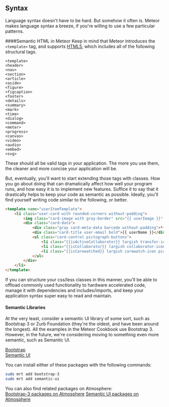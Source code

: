 ## Syntax  

Language syntax doesn't have to be hard.  But somehow it often is.  Meteor makes language syntax a breeze, if you're willing to use a few particular patterns.  

####Semantic HTML in Meteor
Keep in mind that Meteor introduces the ``<template>`` tag, and supports [HTML5](http://www.w3schools.com/html/html5_semantic_elements.asp), which includes all of the following structural tags.  

    <template>
    <header>
    <nav>
    <section>
    <article>
    <aside>
    <figure>
    <figcaption>
    <footer>
    <details>
    <summary>
    <mark>
    <time>
    <dialog>
    <command>
    <meter>
    <progress>
    <canvas>
    <video>
    <audio>
    <embed>
    <svg>
    
These should all be valid tags in your application.  The more you use them, the cleaner and more concise your application will be.

But, eventually, you'll want to start extending those tags with classes.  How you go about doing that can dramatically affect how well your program runs, and how easy it is to implement new features. Suffice it to say that it drastically helps to keep your code as semantic as possible.  Ideally, you'll find yourself writing code similar to the following, or better.

````html
<template name="userItemTemplate">
    <li class="user-card with rounded-corners without-padding">
        <img class="card-image with gray-border" src="{{ userImage }}" />
        <div class="card-data">
            <div class="gray card-meta-data barcode without-padding">*{{ _id }}*</div>
            <div class="card-title user-email bold">{{ userName }}</div>
            <ul class="card-control pictograph-buttons">
                <li class="{{isActiveCollaborator}} largish transfer-icon pictograph">o</li>
                <li class="{{isCollaborator}} largish collaborator-icon pictograph">a</li>
                <li class="{{isCarewatched}} largish carewatch-icon pictograph">j</li>
            </ul>
        </div>
    </li>
</template>
````

If you can structure your css/less classes in this manner, you'll be able to offload commonly used functionality to hardware accelerated code, manage it with dependencies and includes/imports, and keep your application syntax super easy to read and maintain.   


#### Semantic Libraries  
At the very least, consider a semantic UI library of some sort, such as Bootstrap 3 or Zurb Foundation (they're the oldest, and have been around the longest).  All the examples in the Meteor Cookbook use Bootstrap 3.  However, in the future, we're considering moving to something even more semantic, such as Semantic UI.  

[Bootstrap](http://getbootstrap.com/)  
[Semantic UI](http://semantic-ui.com/)  

You can install either of these packages with the following commands:

````sh
sudo mrt add bootstrap-3
sudo mrt add semantic-ui
````

You can also find related packages on Atmosphere:  
[Bootstrap-3 packages on Atmosphere](http://atmospherejs.com/?q=bootstrap)
[Semantic UI packages on Atmosphere](http://atmospherejs.com/?q=semantic)
